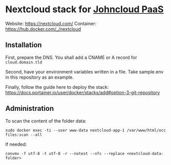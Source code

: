 # Nextcloud stack for [Johncloud PaaS](https://github.com/johncloud-paas)

Website: https://nextcloud.com/
Container: https://hub.docker.com/_/nextcloud

## Installation

First, prepare the DNS. You shall add a CNAME or A record for `cloud.domain.tld`

Second, have your environment variables written in a file. Take sample.env in this repository as an example.

Finally, follow the guide here to deploy the stack: https://docs.portainer.io/user/docker/stacks/add#option-3-git-repository

## Administration

To scan the content of the folder data:

    sudo docker exec -ti --user www-data nextcloud-app-1 /var/www/html/occ files:scan --all

If needed:

    convmv -f utf-8 -t utf-8 -r --notest --nfc --replace <nextcloud-data-folder>
